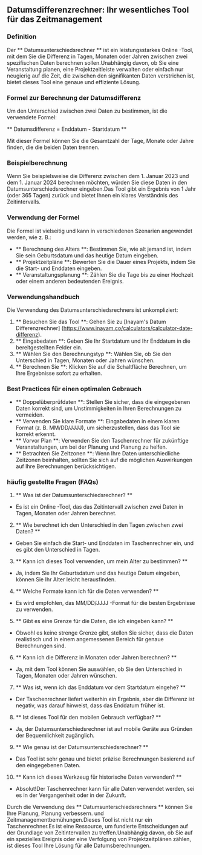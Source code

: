 ## Datumsdifferenzrechner: Ihr wesentliches Tool für das Zeitmanagement

### Definition
Der ** Datumsunterschiedsrechner ** ist ein leistungsstarkes Online -Tool, mit dem Sie die Differenz in Tagen, Monaten oder Jahren zwischen zwei spezifischen Daten berechnen sollen.Unabhängig davon, ob Sie eine Veranstaltung planen, eine Projektzeitleiste verwalten oder einfach nur neugierig auf die Zeit, die zwischen den signifikanten Daten verstrichen ist, bietet dieses Tool eine genaue und effiziente Lösung.

### Formel zur Berechnung der Datumsdifferenz
Um den Unterschied zwischen zwei Daten zu bestimmen, ist die verwendete Formel:

** Datumsdifferenz = Enddatum - Startdatum **

Mit dieser Formel können Sie die Gesamtzahl der Tage, Monate oder Jahre finden, die die beiden Daten trennen.

### Beispielberechnung
Wenn Sie beispielsweise die Differenz zwischen dem 1. Januar 2023 und dem 1. Januar 2024 berechnen möchten, würden Sie diese Daten in den Datumsunterschiedsrechner eingeben.Das Tool gibt ein Ergebnis von 1 Jahr (oder 365 Tagen) zurück und bietet Ihnen ein klares Verständnis des Zeitintervalls.

### Verwendung der Formel
Die Formel ist vielseitig und kann in verschiedenen Szenarien angewendet werden, wie z. B.:
- ** Berechnung des Alters **: Bestimmen Sie, wie alt jemand ist, indem Sie sein Geburtsdatum und das heutige Datum eingeben.
- ** Projektzeitpläne **: Bewerten Sie die Dauer eines Projekts, indem Sie die Start- und Enddaten eingeben.
- ** Veranstaltungsplanung **: Zählen Sie die Tage bis zu einer Hochzeit oder einem anderen bedeutenden Ereignis.

### Verwendungshandbuch
Die Verwendung des Datumsunterschiedsrechners ist unkompliziert:
1. ** Besuchen Sie das Tool **: Gehen Sie zu [Inayam's Datum Differenzrechner] (https://www.inayam.co/calculators/calculator-date-differenz).
2. ** Eingabedaten **: Geben Sie Ihr Startdatum und Ihr Enddatum in die bereitgestellten Felder ein.
3. ** Wählen Sie den Berechnungstyp **: Wählen Sie, ob Sie den Unterschied in Tagen, Monaten oder Jahren wünschen.
4. ** Berechnen Sie **: Klicken Sie auf die Schaltfläche Berechnen, um Ihre Ergebnisse sofort zu erhalten.

### Best Practices für einen optimalen Gebrauch
- ** Doppelüberprüfdaten **: Stellen Sie sicher, dass die eingegebenen Daten korrekt sind, um Unstimmigkeiten in Ihren Berechnungen zu vermeiden.
- ** Verwenden Sie klare Formate **: Eingabedaten in einem klaren Format (z. B. MM/DD/JJJJ), um sicherzustellen, dass das Tool sie korrekt erkennt.
- ** Vorvor Plan **: Verwenden Sie den Taschenrechner für zukünftige Veranstaltungen, um bei der Planung und Planung zu helfen.
- ** Betrachten Sie Zeitzonen **: Wenn Ihre Daten unterschiedliche Zeitzonen beinhalten, sollten Sie sich auf die möglichen Auswirkungen auf Ihre Berechnungen berücksichtigen.

### häufig gestellte Fragen (FAQs)

1. ** Was ist der Datumsunterschiedsrechner? **
- Es ist ein Online -Tool, das das Zeitintervall zwischen zwei Daten in Tagen, Monaten oder Jahren berechnet.

2. ** Wie berechnet ich den Unterschied in den Tagen zwischen zwei Daten? **
- Geben Sie einfach die Start- und Enddaten im Taschenrechner ein, und es gibt den Unterschied in Tagen.

3. ** Kann ich dieses Tool verwenden, um mein Alter zu bestimmen? **
- Ja, indem Sie Ihr Geburtsdatum und das heutige Datum eingeben, können Sie Ihr Alter leicht herausfinden.

4. ** Welche Formate kann ich für die Daten verwenden? **
- Es wird empfohlen, das MM/DD/JJJJ -Format für die besten Ergebnisse zu verwenden.

5. ** Gibt es eine Grenze für die Daten, die ich eingeben kann? **
- Obwohl es keine strenge Grenze gibt, stellen Sie sicher, dass die Daten realistisch und in einem angemessenen Bereich für genaue Berechnungen sind.

6. ** Kann ich die Differenz in Monaten oder Jahren berechnen? **
- Ja, mit dem Tool können Sie auswählen, ob Sie den Unterschied in Tagen, Monaten oder Jahren wünschen.

7. ** Was ist, wenn ich das Enddatum vor dem Startdatum eingehe? **
- Der Taschenrechner liefert weiterhin ein Ergebnis, aber die Differenz ist negativ, was darauf hinweist, dass das Enddatum früher ist.

8. ** Ist dieses Tool für den mobilen Gebrauch verfügbar? **
- Ja, der Datumsunterschiedsrechner ist auf mobile Geräte aus Gründen der Bequemlichkeit zugänglich.

9. ** Wie genau ist der Datumsunterschiedsrechner? **
- Das Tool ist sehr genau und bietet präzise Berechnungen basierend auf den eingegebenen Daten.

10. ** Kann ich dieses Werkzeug für historische Daten verwenden? **
- Absolut!Der Taschenrechner kann für alle Daten verwendet werden, sei es in der Vergangenheit oder in der Zukunft.

Durch die Verwendung des ** Datumsunterschiedsrechners ** können Sie Ihre Planung, Planung verbessern. und Zeitmanagementbemühungen.Dieses Tool ist nicht nur ein Taschenrechner.Es ist eine Ressource, um fundierte Entscheidungen auf der Grundlage von Zeitintervallen zu treffen.Unabhängig davon, ob Sie auf ein spezielles Ereignis oder eine Verfolgung von Projektzeitplänen zählen, ist dieses Tool Ihre Lösung für alle Datumsberechnungen.